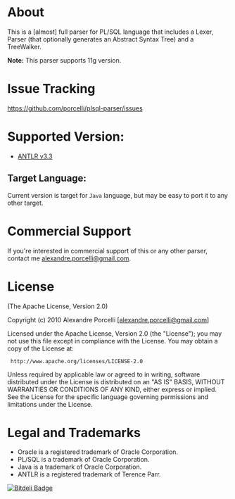 About
=====

This is a [almost] full parser for PL/SQL language that includes a Lexer, Parser (that optionally generates an Abstract Syntax Tree) and a TreeWalker.

**Note:** This parser supports 11g version.

Issue Tracking
=====

<https://github.com/porcelli/plsql-parser/issues>

Supported Version:
=====

* [ANTLR v3.3](http://antlr.org)

Target Language:
-----

Current version is target for `Java` language, but may be easy to port it to any other target.

Commercial Support
=====

If you're interested in commercial support of this or any other parser, contact me <alexandre.porcelli@gmail.com>.

License
=====

(The Apache License, Version 2.0)

Copyright (c) 2010 Alexandre Porcelli [alexandre.porcelli@gmail.com]

Licensed under the Apache License, Version 2.0 (the "License"); you may not use this file except in compliance with the License. You may obtain a copy of the License at:

     http://www.apache.org/licenses/LICENSE-2.0

Unless required by applicable law or agreed to in writing, software distributed under the License is distributed on an "AS IS" BASIS, WITHOUT WARRANTIES OR CONDITIONS OF ANY KIND, either express or implied. See the License for the specific language governing permissions and limitations under the License.

Legal and Trademarks
=====

* Oracle is a registered trademark of Oracle Corporation. 
* PL/SQL is a trademark of Oracle Corporation.
* Java is a trademark of Oracle Corporation.
* ANTLR is a registered trademark of Terence Parr.

[![Bitdeli Badge](https://d2weczhvl823v0.cloudfront.net/porcelli/plsql-parser/trend.png)](https://bitdeli.com/free "Bitdeli Badge")

